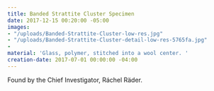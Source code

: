 ```yaml
---
title: Banded Strattite Cluster Specimen
date: 2017-12-15 00:20:00 -05:00
images:
- "/uploads/Banded-Strattite-Cluster-low-res.jpg"
- "/uploads/Banded-Strattite-Cluster-detail-low-res-5765fa.jpg"
- 
material: 'Glass, polymer, stitched into a wool center. '
creation-date: 2017-07-01 00:00:00 -04:00
---
```


Found by the Chief Investigator, Ráchel Räder.